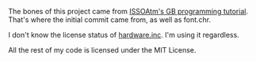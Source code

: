 The bones of this project came from [ISSOAtm's GB programming tutorial](https://eldred.fr/gb-asm-tutorial). That's where the initial commit came from, as well as font.chr.

I don't know the license status of [hardware.inc](https://github.com/gbdev/hardware.inc). I'm using it regardless.

All the rest of my code is licensed under the MIT License.

